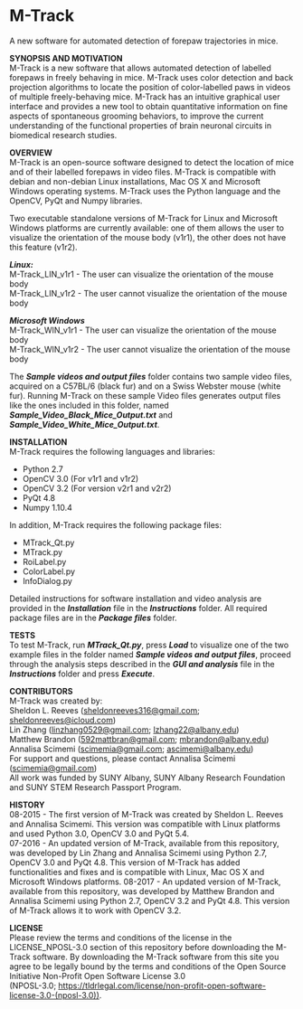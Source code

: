 # M-Track
A new software for automated detection of forepaw trajectories in mice.  

**SYNOPSIS AND MOTIVATION**  
M-Track is a new software that allows automated detection of labelled forepaws in freely behaving in mice. M-Track uses color detection and back projection algorithms to locate the position of color-labelled paws in videos of multiple freely-behaving mice. M-Track has an intuitive graphical user interface and provides a new tool to obtain quantitative information on fine aspects of spontaneous grooming behaviors, to improve the current understanding of the functional properties of brain neuronal circuits in biomedical research studies. 

**OVERVIEW**  
 M-Track is an open-source software designed to detect the location of mice and of their labelled forepaws in video files. M-Track is compatible with debian and non-debian Linux installations, Mac OS X and Microsoft Windows operating systems. M-Track uses the Python language and the OpenCV, PyQt and Numpy libraries.  

Two executable standalone versions of M-Track for Linux and Microsoft Windows platforms are currently available: one of them allows the user to visualize the orientation of the mouse body (v1r1), the other does not have this feature (v1r2).  

***Linux:***    
M-Track_LIN_v1r1 - The user can visualize the orientation of the mouse body       
M-Track_LIN_v1r2 - The user cannot visualize the orientation of the mouse body 

***Microsoft Windows***  
M-Track_WIN_v1r1 - The user can visualize the orientation of the mouse body       
M-Track_WIN_v1r2 - The user cannot visualize the orientation of the mouse body 

The ***Sample videos and output files*** folder contains two sample video files, acquired on a C57BL/6 (black fur) and on a Swiss Webster mouse (white fur). Running M-Track on these sample Video files generates output files like the ones included in this folder, named ***Sample_Video_Black_Mice_Output.txt*** and ***Sample_Video_White_Mice_Output.txt***. 

**INSTALLATION**      
M-Track requires the following languages and libraries:    
- Python 2.7  
- OpenCV 3.0  (For v1r1 and v1r2)
- OpenCV 3.2  (For version v2r1 and v2r2)
- PyQt 4.8  
- Numpy 1.10.4  

In addition, M-Track requires the following package files:   
 - MTrack_Qt.py      		
 - MTrack.py           		 
 - RoiLabel.py         		 
 - ColorLabel.py       	   	 
 - InfoDialog.py        		 

Detailed instructions for software installation and video analysis are provided in the ***Installation*** file in the ***Instructions*** folder. All required package files are in the ***Package files*** folder.   

**TESTS**      
To test M-Track, run ***MTrack_Qt.py***, press ***Load*** to visualize one of the two example files in the folder named ***Sample videos and output files***, proceed through the analysis steps described in the ***GUI and analysis*** file in the ***Instructions*** folder and press ***Execute***.

**CONTRIBUTORS**        
M-Track was created by:         
Sheldon L. Reeves (sheldonreeves316@gmail.com; sheldonreeves@icloud.com)         
Lin Zhang         (linzhang0529@gmail.com; lzhang22@albany.edu)   
Matthew Brandon   (592mattbran@gmail.com; mbrandon@albany.edu)
Annalisa Scimemi  (scimemia@gmail.com; ascimemi@albany.edu)    
For support and questions, please contact Annalisa Scimemi (scimemia@gmail.com)   
All work was funded by SUNY Albany, SUNY Albany Research Foundation and SUNY STEM Research Passport Program.   

**HISTORY**   
08-2015 - The first version of M-Track was created by Sheldon L. Reeves and Annalisa Scimemi. This version was compatible with Linux platforms and used Python 3.0, OpenCV 3.0 and PyQt 5.4.    
07-2016 - An updated version of M-Track, available from this repository, was developed by Lin Zhang and Annalisa Scimemi using Python 2.7, OpenCV 3.0 and PyQt 4.8. This version of M-Track has added functionalities and fixes and is compatible with Linux, Mac OS X and Microsoft Windows platforms. 
08-2017 - An updated version of M-Track, available from this repository, was developed by Matthew Brandon and Annalisa Scimemi using Python 2.7, OpenCV 3.2 and PyQt 4.8. This version of M-Track allows it to work with OpenCV 3.2.

**LICENSE**     
Please review the terms and conditions of the license in the LICENSE_NPOSL-3.0 section of this repository before downloading the M-Track software. By downloading the M-Track software from this site you agree to be legally bound by the terms and conditions of the Open Source Initiative Non-Profit Open Software License 3.0         
(NPOSL-3.0; https://tldrlegal.com/license/non-profit-open-software-license-3.0-(nposl-3.0)).
